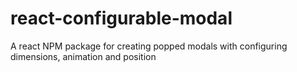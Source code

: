 # react-configurable-modal

A react NPM package for creating popped modals with configuring dimensions, animation and position
